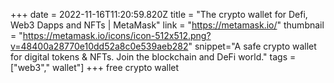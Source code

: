+++
date = 2022-11-16T11:20:59.820Z
title = "The crypto wallet for Defi, Web3 Dapps and NFTs | MetaMask"
link = "https://metamask.io/"
thumbnail = "https://metamask.io/icons/icon-512x512.png?v=48400a28770e10dd52a8c0e539aeb282"
snippet="A safe crypto wallet for digital tokens & NFTs. Join the blockchain and DeFi world."
tags = ["web3"," wallet"]
+++
free crypto wallet
